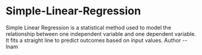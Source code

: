 # Simple-Linear-Regression
Simple Linear Regression is a statistical method used to model the relationship between one independent variable and one dependent variable. It fits a straight line to predict outcomes based on input values.
Author -- Inam

